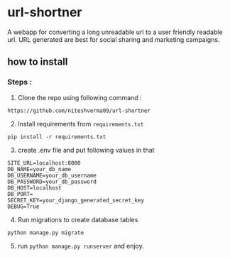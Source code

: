 # url-shortner
A webapp for converting a long unreadable url to a user friendly readable url.  URL generated are best for social sharing and marketing campaigns.

## how to install 
### Steps : 
1. Clone the repo using following command :
```
https://github.com/niteshverma09/url-shortner
```
2. Install requirements from `requirements.txt` 
```
pip install -r requirements.txt
```
3. create .env file and put following values in that 
```
SITE_URL=localhost:8000
DB_NAME=your_db_name
DB_USERNAME=your_db_username
DB_PASSWORD=your_db_password
DB_HOST=localhost
DB_PORT=
SECRET_KEY=your_django_generated_secret_key
DEBUG=True
```
4. Run migrations to create database tables
```
python manage.py migrate
```
5. run `python manage.py runserver` and enjoy. 

